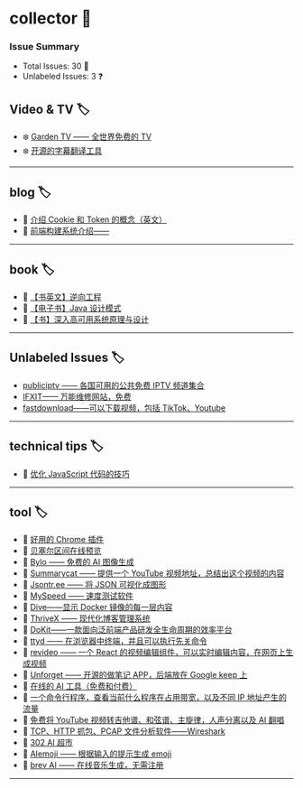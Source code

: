 # collector 📖
### Issue Summary
- Total Issues: 30 📝
- Unlabeled Issues: 3 ❓

## Video & TV 🏷️
- ❄️ [Garden TV ——  全世界免费的 TV](https://github.com/dengaye/collector/issues/39)
- ❄️ [开源的字幕翻译工具](https://github.com/dengaye/collector/issues/38)

---

## blog 🏷️
- 🌱 [介绍 Cookie 和 Token 的概念（英文）](https://github.com/dengaye/collector/issues/15)
- 🌱 [前端构建系统介绍——](https://github.com/dengaye/collector/issues/13)

---

## book 🏷️
- 👻 [【书英文】逆向工程](https://github.com/dengaye/collector/issues/37)
- 👻 [【电子书】Java 设计模式](https://github.com/dengaye/collector/issues/36)
- 👻 [【书】深入高可用系统原理与设计](https://github.com/dengaye/collector/issues/31)

---

## Unlabeled Issues 🏷️
-  [publiciptv —— 各国可用的公共免费 IPTV 频道集合](https://github.com/dengaye/collector/issues/35)
-  [IFXIT—— 万能维修网站，免费](https://github.com/dengaye/collector/issues/34)
-  [fastdownload——可以下载视频，包括 TikTok、Youtube](https://github.com/dengaye/collector/issues/10)

---

## technical tips 🏷️
- 👯 [优化 JavaScript 代码的技巧 ](https://github.com/dengaye/collector/issues/23)

---

## tool 🏷️
- 🛀 [好用的 Chrome 插件](https://github.com/dengaye/collector/issues/33)
- 🛀 [贝塞尔区间在线预览](https://github.com/dengaye/collector/issues/32)
- 🛀 [Bylo —— 免费的 AI 图像生成](https://github.com/dengaye/collector/issues/30)
- 🛀 [Summarycat —— 提供一个 YouTube 视频地址，总结出这个视频的内容](https://github.com/dengaye/collector/issues/29)
- 🛀 [Jsontr.ee —— 将 JSON 可视化成图形](https://github.com/dengaye/collector/issues/28)
- 🛀 [MySpeed —— 速度测试软件](https://github.com/dengaye/collector/issues/27)
- 🛀 [Dive——显示 Docker 镜像的每一层内容](https://github.com/dengaye/collector/issues/26)
- 🛀 [ThriveX —— 现代化博客管理系统](https://github.com/dengaye/collector/issues/25)
- 🛀 [DoKit——一款面向泛前端产品研发全生命周期的效率平台](https://github.com/dengaye/collector/issues/24)
- 🛀 [ttyd —— 在浏览器中终端，并且可以执行先关命令](https://github.com/dengaye/collector/issues/22)
- 🛀 [revideo —— 一个 React 的视频编辑组件，可以实时编辑内容，在网页上生成视频](https://github.com/dengaye/collector/issues/21)
- 🛀 [Unforget —— 开源的做笔记 APP，后端放在 Google keep 上](https://github.com/dengaye/collector/issues/20)
- 🛀 [在线的 AI 工具（免费和付费）](https://github.com/dengaye/collector/issues/19)
- 🛀 [一个命令行程序，查看当前什么程序在占用带宽，以及不同 IP 地址产生的流量](https://github.com/dengaye/collector/issues/18)
- 🛀 [免费将 YouTube 视频转吉他谱、和弦谱、主旋律，人声分离以及 AI 翻唱](https://github.com/dengaye/collector/issues/17)
- 🛀 [TCP、HTTP 抓包、PCAP 文件分析软件——Wireshark](https://github.com/dengaye/collector/issues/16)
- 🛀 [302 AI 超市](https://github.com/dengaye/collector/issues/14)
- 🛀 [AIemoji —— 根据输入的提示生成 emoji](https://github.com/dengaye/collector/issues/12)
- 🛀 [brev AI —— 在线音乐生成，无需注册](https://github.com/dengaye/collector/issues/11)

---

